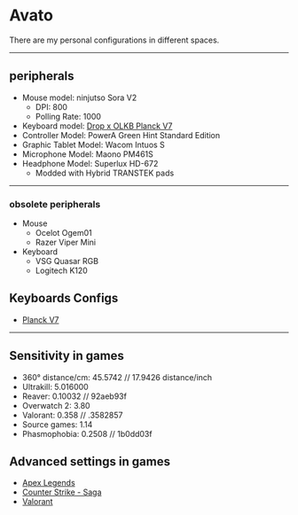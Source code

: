 # Avato
There are my personal configurations in different spaces.

--- 

## peripherals
- Mouse model: ninjutso Sora V2
  - DPI: 800
  - Polling Rate: 1000
- Keyboard model: [Drop x OLKB Planck V7](Personal/Keyboards/Planck/rev7)
- Controller Model: PowerA Green Hint Standard Edition
- Graphic Tablet Model: Wacom Intuos S
- Microphone Model: Maono PM461S
- Headphone Model: Superlux HD-672
  - Modded with Hybrid TRANSTEK pads

---

### obsolete peripherals
- Mouse
  - Ocelot Ogem01
  - Razer Viper Mini
- Keyboard
  - VSG Quasar RGB
  - Logitech K120
## Keyboards Configs
- [Planck V7](Personal/Keyboards/Planck/rev7)

---

## Sensitivity in games
- 360° distance/cm: 45.5742 // 17.9426 distance/inch
- Ultrakill: 5.016000
- Reaver: 0.10032 // 92aeb93f
- Overwatch 2: 3.80
- Valorant: 0.358 // .3582857
- Source games: 1.14
- Phasmophobia: 0.2508 // 1b0dd03f

## Advanced settings in games
- [Apex Legends](Personal/Games/Apex_Legends)
- [Counter Strike - Saga](Personal/Games/Counter_Strike)
- [Valorant](Personal/Games/VALORANT)
